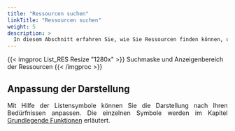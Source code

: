 ```yaml
---
title: "Ressourcen suchen"
linkTitle: "Ressourcen suchen"
weight: 5
description: >
  In diesem Abschnitt erfahren Sie, wie Sie Ressourcen finden können, um Detailinformationen einzusehen und zu bearbeiten.
---
```

{{< imgproc List_RES Resize "1280x" >}}
Suchmaske und Anzeigenbereich der Ressourcen 
{{< /imgproc >}}

## Anpassung der Darstellung
<p style="text-align: justify"> Mit Hilfe der Listensymbole können Sie die Darstellung nach Ihren Bedürfnissen anpassen. Die einzelnen Symbole werden im Kapitel <a href="/generell/3_grundlegendefunktionen/">Grundlegende Funktionen</a> erläutert. </p>

